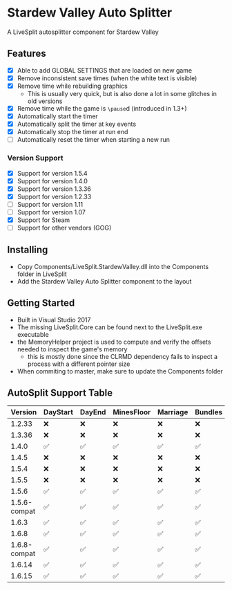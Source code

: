 # Stardew Valley Auto Splitter

A LiveSplit autosplitter component for Stardew Valley

## Features

* [x] Able to add GLOBAL SETTINGS that are loaded on new game
* [x] Remove inconsistent save times (when the white text is visible)
* [x] Remove time while rebuilding graphics
    * This is usually very quick, but is also done a lot in some glitches in old versions
* [x] Remove time while the game is `\pause`d (introduced in 1.3+)
* [X] Automatically start the timer
* [X] Automatically split the timer at key events
* [X] Automatically stop the timer at run end
* [ ] Automatically reset the timer when starting a new run

### Version Support

* [x] Support for version 1.5.4
* [x] Support for version 1.4.0
* [x] Support for version 1.3.36
* [x] Support for version 1.2.33
* [ ] Support for version 1.11
* [ ] Support for version 1.07
* [x] Support for Steam
* [ ] Support for other vendors (GOG)

## Installing

* Copy Components/LiveSplit.StardewValley.dll into the Components folder in LiveSplit
* Add the Stardew Valley Auto Splitter component to the layout

## Getting Started

* Built in Visual Studio 2017 
* The missing LiveSplit.Core can be found next to the LiveSplit.exe executable
* the MemoryHelper project is used to compute and verify the offsets needed to inspect the game's memory
    * this is mostly done since the CLRMD dependency fails to inspect a process with a different pointer size
* When commiting to master, make sure to update the Components folder

## AutoSplit Support Table

|Version | DayStart | DayEnd | MinesFloor | Marriage | Bundles | CC | Joja | HatMouse | FourCandles |
|--|--|--|--|--|--|--|--|--|--|
| 1.2.33 | ❌ | ❌ | ❌ | ❌ | ❌ | ❌ | ❌ | ❌ | ❌ |
| 1.3.36 | ❌ | ❌ | ❌ | ❌ | ❌ | ❌ | ❌ | ❌ | ❌ |
| 1.4.0 | ✅ | ✅ | ✅ | ✅ | ✅ | ✅ | ✅ | ✅ | ❌ |
| 1.4.5 | ❌ | ❌ | ❌ | ❌ | ❌ | ❌ | ❌ | ❌ | ❌ |
| 1.5.4 | ❌ | ❌ | ❌ | ❌ | ❌ | ❌ | ❌ | ❌ | ❌ |
| 1.5.5 | ❌ | ❌ | ❌ | ❌ | ❌ | ❌ | ❌ | ❌ | ❌ |
| 1.5.6 | ✅ | ✅ | ✅ | ✅ | ✅ | ✅ | ✅ | ✅ | ✅ |
| 1.5.6-compat | ✅ | ✅ | ✅ | ✅ | ✅ | ✅ | ✅ | ✅ | ❌ |
| 1.6.3 | ✅ | ✅ | ✅ | ✅ | ✅ | ✅ | ✅ | ✅ | ✅ |
| 1.6.8 | ✅ | ✅ | ✅ | ✅ | ✅ | ✅ | ✅ | ✅ | ✅ |
| 1.6.8-compat | ✅ | ✅ | ✅ | ✅ | ✅ | ✅ | ✅ | ✅ | ✅ |
| 1.6.14 | ✅ | ✅ | ✅ | ✅ | ✅ | ✅ | ✅ | ✅ | ✅ |
| 1.6.15 | ✅ | ✅ | ✅ | ✅ | ✅ | ✅ | ✅ | ✅ | ✅ |
